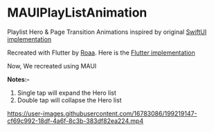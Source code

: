 # MAUIPlayListAnimation
Playlist Hero & Page Transition Animations inspired by original [SwiftUI implementation](https://twitter.com/_Kavsoft/status/1582065292360187904)

Recreated with Flutter by [Roaa](https://github.com/Roaa94).  Here is the [Flutter implementation](https://github.com/Roaa94/flutter_playlist_animation)

Now, We recreated using MAUI

**Notes:-**
1. Single tap will expand the Hero list
2. Double tap will collapse the Hero list

https://user-images.githubusercontent.com/16783086/199219147-cf69c992-18df-4a6f-8c3b-383df82ea224.mp4


